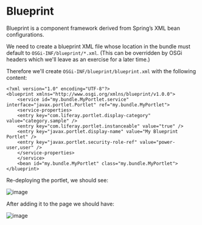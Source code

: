 # Blueprint

Blueprint is a component framework derived from Spring’s XML bean
configurations.

We need to create a blueprint XML file whose location in the bundle must default
to `OSGi-INF/blueprint/*.xml`. (This can be overridden by OSGi headers which
we'll leave as an exercise for a later time.)

Therefore we'll create `OSGi-INF/blueprint/blueprint.xml` with the following
content:

    <?xml version="1.0" encoding="UTF-8"?>
    <blueprint xmlns="http://www.osgi.org/xmlns/blueprint/v1.0.0">
        <service id="my.bundle.MyPortlet.service" interface="javax.portlet.Portlet" ref="my.bundle.MyPortlet">
        <service-properties>
        <entry key="com.liferay.portlet.display-category" value="category.sample" />
        <entry key="com.liferay.portlet.instanceable" value="true" />
        <entry key="javax.portlet.display-name" value="My Blueprint Portlet" /> 
        <entry key="javax.portlet.security-role-ref" value="power-user,user" />
        </service-properties>
        </service>
        <bean id="my.bundle.MyPortlet" class="my.bundle.MyPortlet">
    </blueprint> 

Re-deploying the portlet, we should see:

![image]()

After adding it to the page we should have:

![image]()
